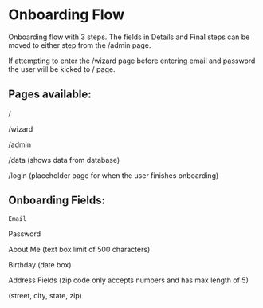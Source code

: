 # Onboarding Flow
Onboarding flow with 3 steps. The fields in Details and Final steps can be moved to either step from the /admin page.

If attempting to enter the /wizard page before entering email and password the user will be kicked to / page.

## Pages available:

/ 

/wizard

/admin

/data (shows data from database)

/login (placeholder page for when the user finishes onboarding)

## Onboarding Fields:

    Email

Password

About Me (text box limit of 500 characters)

Birthday (date box)

Address Fields (zip code only accepts numbers and has max length of 5)

(street, city, state, zip)
